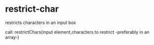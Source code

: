 # restrict-char
restricts characters in an input box

call: restrictChars(input element,characters to restrict -preferably in an array-)
